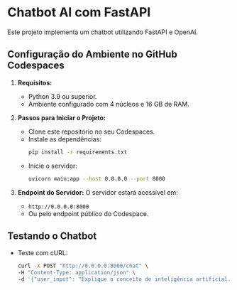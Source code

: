 # Chatbot AI com FastAPI

Este projeto implementa um chatbot utilizando FastAPI e OpenAI.

## Configuração do Ambiente no GitHub Codespaces

1. **Requisitos:**
   - Python 3.9 ou superior.
   - Ambiente configurado com 4 núcleos e 16 GB de RAM.

2. **Passos para Iniciar o Projeto:**
   - Clone este repositório no seu Codespaces.
   - Instale as dependências:
     ```bash
     pip install -r requirements.txt
     ```
   - Inicie o servidor:
     ```bash
     uvicorn main:app --host 0.0.0.0 --port 8000
     ```

3. **Endpoint do Servidor:**
   O servidor estará acessível em:
   - `http://0.0.0.0:8000`
   - Ou pelo endpoint público do Codespace.

## Testando o Chatbot

- Teste com cURL:
  ```bash
  curl -X POST "http://0.0.0.0:8000/chat" \
  -H "Content-Type: application/json" \
  -d '{"user_input": "Explique o conceito de inteligência artificial."}'
